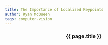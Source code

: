 ```yaml
---
title: The Importance of Localized Keypoints
author: Ryan McQueen
tags: computer-vision
---
```


### <center> {{ page.title }}
